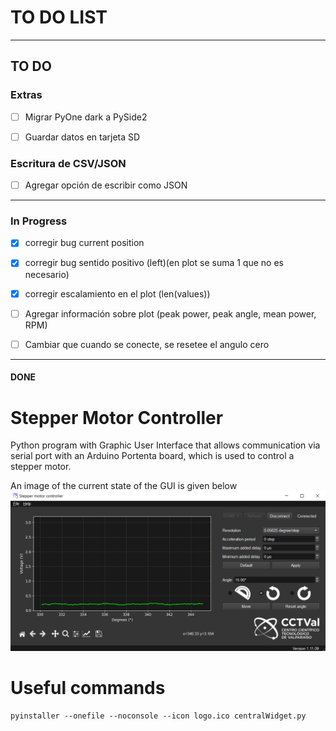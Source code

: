 # TO DO LIST
-------
## TO DO

### Extras
- [ ] Migrar PyOne dark a PySide2

- [ ] Guardar datos en tarjeta SD

### Escritura de CSV/JSON
- [ ] Agregar opción de escribir como JSON
----------------------------------------------------------
### In Progress
- [x] corregir bug current position
- [x] corregir bug sentido positivo (left)(en plot se suma 1 que no es necesario)

- [x] corregir escalamiento en el plot (len(values))

- [ ] Agregar información sobre plot (peak power, peak angle, mean power, RPM)
- [ ] Cambiar que cuando se conecte, se resetee el angulo cero
------------------------------------------------------------------------
#### DONE


# Stepper Motor Controller

Python program with Graphic User Interface that allows communication via serial port with an Arduino Portenta board, which is used to control a stepper motor.

An image of the current state of the GUI is given below
![image](GUI_mockup.png)


# Useful commands
```
pyinstaller --onefile --noconsole --icon logo.ico centralWidget.py
```
